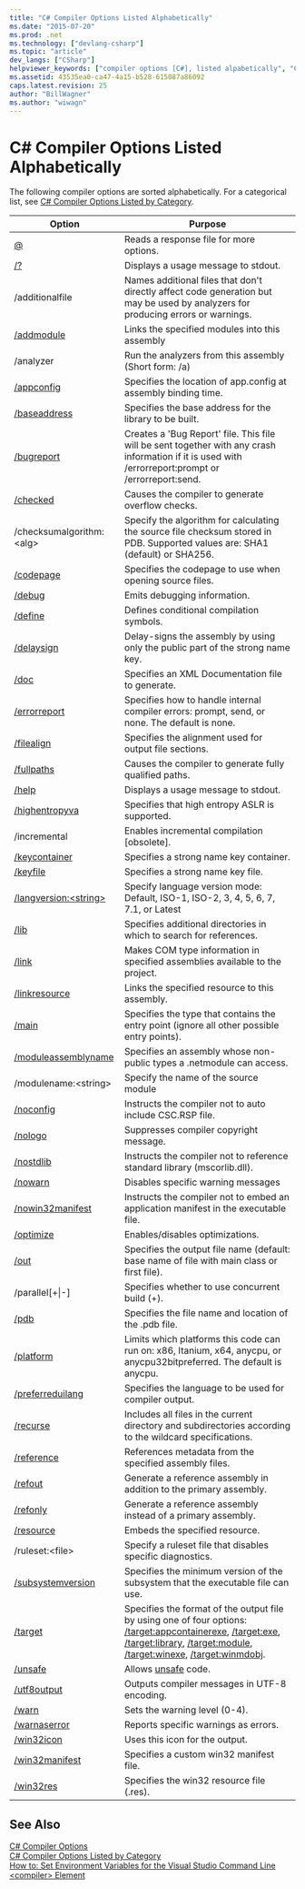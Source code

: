 ```yaml
---
title: "C# Compiler Options Listed Alphabetically"
ms.date: "2015-07-20"
ms.prod: .net
ms.technology: ["devlang-csharp"]
ms.topic: "article"
dev_langs: ["CSharp"]
helpviewer_keywords: ["compiler options [C#], listed alpabetically", "C# language, compiler options listed alphabitically", "Visual C# compiler, options listed alphabetically", "Visual C#, compiler options listed alphabetically"]
ms.assetid: 43535ea0-ca47-4a15-b528-615087a86092
caps.latest.revision: 25
author: "BillWagner"
ms.author: "wiwagn"
---
```

# C# Compiler Options Listed Alphabetically
The following compiler options are sorted alphabetically. For a categorical list, see [C# Compiler Options Listed by Category](../../../csharp/language-reference/compiler-options/listed-by-category.md).  
  
|Option|Purpose|  
|------------|-------------|  
|[@](../../../csharp/language-reference/compiler-options/response-file-compiler-option.md)|Reads a response file for more options.|  
|[/?](../../../csharp/language-reference/compiler-options/help-compiler-option.md)|Displays a usage message to stdout.|  
|/additionalfile|Names additional files that don't directly affect code generation but may be used by analyzers for producing errors or warnings.|  
|[/addmodule](../../../csharp/language-reference/compiler-options/addmodule-compiler-option.md)|Links the specified modules into this assembly|  
|/analyzer|Run the analyzers from this assembly (Short form: /a)|  
|[/appconfig](../../../csharp/language-reference/compiler-options/appconfig-compiler-option.md)|Specifies the location of app.config at assembly binding time.|  
|[/baseaddress](../../../csharp/language-reference/compiler-options/baseaddress-compiler-option.md)|Specifies the base address for the library to be built.|  
|[/bugreport](../../../csharp/language-reference/compiler-options/bugreport-compiler-option.md)|Creates a 'Bug Report' file. This file will be sent together with any crash information if it is used with /errorreport:prompt or /errorreport:send.|  
|[/checked](../../../csharp/language-reference/compiler-options/checked-compiler-option.md)|Causes the compiler to generate overflow checks.|  
|/checksumalgorithm:\<alg>|Specify the algorithm for calculating the source file checksum stored in PDB.  Supported values are: SHA1 (default) or SHA256.|  
|[/codepage](../../../csharp/language-reference/compiler-options/codepage-compiler-option.md)|Specifies the codepage to use when opening source files.|  
|[/debug](../../../csharp/language-reference/compiler-options/debug-compiler-option.md)|Emits debugging information.|  
|[/define](../../../csharp/language-reference/compiler-options/define-compiler-option.md)|Defines conditional compilation symbols.|  
|[/delaysign](../../../csharp/language-reference/compiler-options/delaysign-compiler-option.md)|Delay-signs the assembly by using only the public part of the strong name key.|  
|[/doc](../../../csharp/language-reference/compiler-options/doc-compiler-option.md)|Specifies an XML Documentation file to generate.|  
|[/errorreport](../../../csharp/language-reference/compiler-options/errorreport-compiler-option.md)|Specifies how to handle internal compiler errors: prompt, send, or none. The default is none.|  
|[/filealign](../../../csharp/language-reference/compiler-options/filealign-compiler-option.md)|Specifies the alignment used for output file sections.|  
|[/fullpaths](../../../csharp/language-reference/compiler-options/fullpaths-compiler-option.md)|Causes the compiler to generate fully qualified paths.|  
|[/help](../../../csharp/language-reference/compiler-options/help-compiler-option.md)|Displays a usage message to stdout.|  
|[/highentropyva](../../../csharp/language-reference/compiler-options/highentropyva-compiler-option.md)|Specifies that high entropy ASLR is supported.|  
|/incremental|Enables incremental compilation [obsolete].|  
|[/keycontainer](../../../csharp/language-reference/compiler-options/keycontainer-compiler-option.md)|Specifies a strong name key container.|  
|[/keyfile](../../../csharp/language-reference/compiler-options/keyfile-compiler-option.md)|Specifies a strong name key file.|  
|[/langversion:\<string>](../../../csharp/language-reference/compiler-options/langversion-compiler-option.md)|Specify language version mode: Default, ISO-1, ISO-2, 3, 4, 5, 6, 7, 7.1, or Latest |  
|[/lib](../../../csharp/language-reference/compiler-options/lib-compiler-option.md)|Specifies additional directories in which to search for references.|  
|[/link](../../../csharp/language-reference/compiler-options/link-compiler-option.md)|Makes COM type information in specified assemblies available to the project.|  
|[/linkresource](../../../csharp/language-reference/compiler-options/linkresource-compiler-option.md)|Links the specified resource to this assembly.|  
|[/main](../../../csharp/language-reference/compiler-options/main-compiler-option.md)|Specifies the type that contains the entry point (ignore all other possible entry points).|  
|[/moduleassemblyname](../../../csharp/language-reference/compiler-options/moduleassemblyname-compiler-option.md)|Specifies an assembly whose non-public types a .netmodule can access.|  
|/modulename:\<string>|Specify the name of the source module|  
|[/noconfig](../../../csharp/language-reference/compiler-options/noconfig-compiler-option.md)|Instructs the compiler not to auto include CSC.RSP file.|  
|[/nologo](../../../csharp/language-reference/compiler-options/nologo-compiler-option.md)|Suppresses compiler copyright message.|  
|[/nostdlib](../../../csharp/language-reference/compiler-options/nostdlib-compiler-option.md)|Instructs the compiler not to reference standard library (mscorlib.dll).|  
|[/nowarn](../../../csharp/language-reference/compiler-options/nowarn-compiler-option.md)|Disables specific warning messages|  
|[/nowin32manifest](../../../csharp/language-reference/compiler-options/nowin32manifest-compiler-option.md)|Instructs the compiler not to embed an application manifest in the executable file.|  
|[/optimize](../../../csharp/language-reference/compiler-options/optimize-compiler-option.md)|Enables/disables optimizations.|  
|[/out](../../../csharp/language-reference/compiler-options/out-compiler-option.md)|Specifies the output file name (default: base name of file with main class or first file).|  
|/parallel[+&#124;-]|Specifies whether to use concurrent build (+).|  
|[/pdb](../../../csharp/language-reference/compiler-options/pdb-compiler-option.md)|Specifies the file name and location of the .pdb file.|  
|[/platform](../../../csharp/language-reference/compiler-options/platform-compiler-option.md)|Limits which platforms this code can run on: x86, Itanium, x64, anycpu, or anycpu32bitpreferred. The default is anycpu.|  
|[/preferreduilang](../../../csharp/language-reference/compiler-options/preferreduilang-compiler-option.md)|Specifies the language to be used for compiler output.|  
|[/recurse](../../../csharp/language-reference/compiler-options/recurse-compiler-option.md)|Includes all files in the current directory and subdirectories according to the wildcard specifications.|  
|[/reference](../../../csharp/language-reference/compiler-options/reference-compiler-option.md)|References metadata from the specified assembly files.|  
|[/refout](refout-compiler-option.md)|Generate a reference assembly in addition to the primary assembly.|  
|[/refonly](refonly-compiler-option.md)|Generate a reference assembly instead of a primary assembly.|  
|[/resource](../../../csharp/language-reference/compiler-options/resource-compiler-option.md)|Embeds the specified resource.|  
|/ruleset:\<file>|Specify a ruleset file that disables specific diagnostics.|  
|[/subsystemversion](../../../csharp/language-reference/compiler-options/subsystemversion-compiler-option.md)|Specifies the minimum version of the subsystem that the executable file can use.|  
|[/target](../../../csharp/language-reference/compiler-options/target-compiler-option.md)|Specifies the format of the output file by using one of four options: [/target:appcontainerexe](../../../csharp/language-reference/compiler-options/target-appcontainerexe-compiler-option.md), [/target:exe](../../../csharp/language-reference/compiler-options/target-exe-compiler-option.md), [/target:library](../../../csharp/language-reference/compiler-options/target-library-compiler-option.md), [/target:module](../../../csharp/language-reference/compiler-options/target-module-compiler-option.md), [/target:winexe](../../../csharp/language-reference/compiler-options/target-winexe-compiler-option.md),  [/target:winmdobj](../../../csharp/language-reference/compiler-options/target-winmdobj-compiler-option.md).|  
|[/unsafe](../../../csharp/language-reference/compiler-options/unsafe-compiler-option.md)|Allows [unsafe](../../../csharp/language-reference/keywords/unsafe.md) code.|  
|[/utf8output](../../../csharp/language-reference/compiler-options/utf8output-compiler-option.md)|Outputs compiler messages in UTF-8 encoding.|  
|[/warn](../../../csharp/language-reference/compiler-options/warn-compiler-option.md)|Sets the warning level (0-4).|  
|[/warnaserror](../../../csharp/language-reference/compiler-options/warnaserror-compiler-option.md)|Reports specific warnings as errors.|  
|[/win32icon](../../../csharp/language-reference/compiler-options/win32icon-compiler-option.md)|Uses this icon for the output.|  
|[/win32manifest](../../../csharp/language-reference/compiler-options/win32manifest-compiler-option.md)|Specifies a custom win32 manifest file.|  
|[/win32res](../../../csharp/language-reference/compiler-options/win32res-compiler-option.md)|Specifies the win32 resource file (.res).|  
  
## See Also  
 [C# Compiler Options](../../../csharp/language-reference/compiler-options/index.md)   
 [C# Compiler Options Listed by Category](../../../csharp/language-reference/compiler-options/listed-by-category.md)   
 [How to: Set Environment Variables for the Visual Studio Command Line](../../../csharp/language-reference/compiler-options/how-to-set-environment-variables-for-the-visual-studio-command-line.md)   
 [\<compiler> Element](../../../framework/configure-apps/file-schema/compiler/compiler-element.md)
